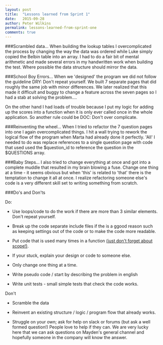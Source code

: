 ```yaml
---
layout: post
title:  "Lessons learned from Sprint 1"
date:   2015-09-28
author: Peter Wilkins
permalink: lessons-learned-from-sprint-one
comments: true
---
```

###Scrambled data...
When building the lookup tables I overcomplicated the process by changing the way the data was ordered while Luke simply copied the Belbin table into an array. I had to do a fair bit of mental arithmetic and made several errors in my handwritten work when building the test. Where possible the data structure should mirror the data.

###School Boy Errors...
When we 'designed' the program we did not follow the guideline DRY: Don't repeat yourself. We built 7 separate pages that did roughly the same job with minor differences. We later realized that this made it difficult and buggy to change a feature across the seven pages so I had a stab at solving the problem....

On the other hand I had loads of trouble because I put my logic for adding up the scores into a function when it is only ever called once in the whole application. So another rule could be DOC: Don't over complicate.

###Reinventing the wheel...
When I tried to refactor the 7 question pages into one I again overcomplicated things. I hit a wall trying to rework the logical flow of the program when Marta had already done it perfectly. 'All' I needed to do was replace references to a single question page with code that used used the $question_id to reference the question in the $QUESTIONS array.

###Baby Steps...
I also tried to change everything at once and got into a complete muddle that resulted in my brain blowing a fuse. Change one thing at a time - it seems obvious but when 'this' is related to 'that' there is the temptation to change it all at once. I realize refactoring someone else's code is a very different skill set to writing something from scratch.





###Do's and Don'ts

Do:

* Use loops/code to do the work if there are more than 3 similar elements. Don't repeat yourself.

* Break up the code separate include files if the is a ggood reason such as keeping settings out of the code or to make the code more readable.

* Put code that is used many times in a function [(just don't forget about scope!)](http://peter-wilkins-mayden.github.io/acblog/in-scrum-we-trust/).

* If your stuck, explain your design or code to someone else.

* Only change one thing at a time.

* Write pseudo code / start by describing the problem in english

* Write unit tests - small simple tests that check the code works.

Don't

* Scramble the data

* Reinvent an existing structure / logic / program flow that already works.

* Struggle on your own; ask for help on slack or forums (but ask a well formed question!) People love to help if they can. We are very lucky here that we can ask questions on Mayden's general channel and hopefully someone in the company will know the answer.
